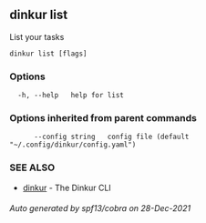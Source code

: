 <!--
Dinkur the task time tracking utility.
<https://github.com/dinkur/dinkur>

SPDX-FileCopyrightText: 2021 Kalle Fagerberg
SPDX-License-Identifier: CC-BY-4.0
-->

## dinkur list

List your tasks

```
dinkur list [flags]
```

### Options

```
  -h, --help   help for list
```

### Options inherited from parent commands

```
      --config string   config file (default "~/.config/dinkur/config.yaml")
```

### SEE ALSO

- [dinkur](dinkur.md) - The Dinkur CLI

###### Auto generated by spf13/cobra on 28-Dec-2021
